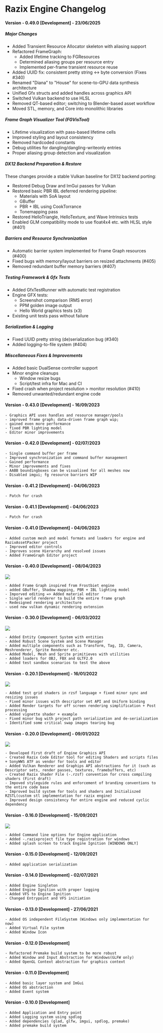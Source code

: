 # Razix Engine Changelog

#### Version - 0.49.0 [Development] - 23/06/2025

##### Major Changes
-   Added Transient Resource Allocator skeleton with aliasing support
-   Refactored FrameGraph:
    -   Added lifetime tracking to FGResources
    -   Determined aliasing groups per resource entry
    -   Implemented per-frame transient resource reuse
-   Added UUID fix: consistent pretty string ↔ byte conversion (Fixes #340)
-   Renamed "Diana" to "House" for scene-to-GPU data synthesis architecture
-   Unified Gfx structs and added handles across graphics API
-   Switched Vulkan backend to use HLSL
-   Removed QT-based editor; switching to Blender-based asset workflow
-   Moved STL, memory, and Core into monolithic libraries

##### Frame Graph Visualizer Tool (FGVisTool)
-   Lifetime visualization with pass-based lifetime cells
-   Improved styling and layout consistency
-   Removed hardcoded constants
-   Debug utilities for dangling/dangling-writeonly entries
-   Proper aliasing group detection and visualization

##### DX12 Backend Preparation & Restore
These changes provide a stable Vulkan baseline for DX12 backend porting:
-   Restored Debug Draw and ImGui passes for Vulkan
-   Restored basic PBR IBL deferred rendering pipeline:
    -   Materials with SoA layout
    -   GBuffer
    -   PBR + IBL using CookTorrance
    -   Tonemapping pass
-   Restored HelloTriangle, HelloTexture, and Wave Intrinsics tests
-   Enabled GLM compatibility mode to use float4x4 etc. with HLSL style (#401)

##### Barriers and Resource Synchronization
-   Automatic barrier system implemented for Frame Graph resources (#400)
-   Fixed bugs with memory/layout barriers on resized attachments (#405)
-   Removed redundant buffer memory barriers (#407)

##### Testing Framework & Gfx Tests
-   Added GfxTestRunner with automatic test registration
-   Engine GFX tests:
    -   Screenshot comparison (RMS error)
    -   PPM golden image output
    -   Hello World graphics tests (x3)
-   Existing unit tests pass without failure

##### Serialization & Logging
-   Fixed UUID pretty string (de)serialization bug (#340)
-   Added logging-to-file system (#404)

##### Miscellaneous Fixes & Improvements
-   Added basic DualSense controller support
-   Minor engine cleanups
    -   Window resize bugs
    -   Script/test infra for Mac and CI
-   Fixed crash when project resolution > monitor resolution (#410)
-   Removed unwanted/redundant engine code


#### Version - 0.43.0 [Development] - 16/09/2023
    - Graphics API uses handles and resource manager/pools
    - improved frame graph; data-driven frame graph wip;
    - gained even more performance
    - fixed PBR lighting model
    - Editor minor improvements

#### Version - 0.42.0 [Development] - 02/07/2023
    - Single command buffer per frame
    - Improved synchronization and command buffer management 
    - Gained performance
    - Minor improvements and fixes
    - AABB boundingboxes can be visualised for all meshes now
    - Disabled imgui; fg resource barriers WIP

#### Version - 0.41.2 [Development] - 04/06/2023    
    - Patch for crash
#### Version - 0.41.1 [Development] - 04/06/2023
    - Patch for crash

#### Version - 0.41.0 [Development] - 04/06/2023
    
    - Added custom mesh and model formats and loaders for engine and RazixAssetPacker project
    - Improved editor controls
    - Improves scene Hierarchy and resolved issues
    - Added FrameGraph Editor project

#### Version - 0.40.0 [Development] - 08/04/2023
![](./Branding/DemoImages/ReleaseNotes/Razix_Engine_PBR_Lighting_Demo_3.png)
    
    - Added Frame Graph inspired from Frostbiet engine
    - added GBuffer, Shadow mapping, PBR + IBL lighting model
    - Imporved editing => Added material editor
    - Single world renderer to build the entire frame graph
    - Redesigned rendering architecture
    - used new vulkan dynamic rendering extension

#### Version - 0.30.0 [Development] - 06/03/2022
![](../Branding/DemoImages/ReleaseNotes/RazixV0.3.0.Dev.SceneTest.png)

    - Added Entity Component System with entities
    - Added Robust Scene System and Scene Manager
    - Added multiple components such as Transform, Tag, ID, Camera, Meshrenderer, Sprite Renderer etc.
    - Added Model, Mesh and Sprite primitieves with utilities
    - Added loaders for OBJ, FBX and GLTF2.0
    - Added test sandbox scenarios to test the above


#### Version - 0.20.1 [Development] - 16/01/2022
![](../Branding/DemoImages/ReleaseNotes/RazixV0.2.0.Dev.GridTest.png)

    - Added test grid shaders in rzsf language + fixed minor sync and resizing issues
    - Fixed minor issues with descriptor set API and Uniform binding
    - Added Render targets for off screen rendering simplification + Post processing
    - Added vignette shader + example
    - Fixed minor bug with project path serialization and de-serialization
    - Identified some critical swap images tearing bug

#### Version - 0.20.0 [Development] - 09/01/2022
![](../Branding/DemoImages/ReleaseNotes/HelloTriangle.png)

    - Developed First draft of Engine Graphics API
    - Created Razix Code Editor tool for editing Shaders and scripts files + SonyWWS ATF as vendor for tools and editor
    - Added Vulkan Renderer and Graphips API abstractions for it (such as Descriptor sets, render passes, textures, framebuffers, etc)
    - Created Razix Shader File (-.rzsf) convention for cross compiling shaders (First draft)
    - Impoved styleguide rules and enforcement of branding conventions to the entire code base
    - Improved build system for tools and shaders and Initialiszed RZSTL(custom stl implementation for razix engine)
    - Improved design consistency for entire engine and reduced cyclic dependency

#### Version - 0.16.0 [Development] - 15/09/2021
![](../Branding/DemoImages/ReleaseNotes/splashdemo.png)

    - Added Command line options for Engine application
    - Added -.razixproject file type registration for windows
    - Added splash screen to track Engine Ignition [WINDOWS ONLY]

#### Version - 0.15.0 [Development] - 12/09/2021
    - Added application serialization

#### Version - 0.14.0 [Development] - 02/07/2021
    - Added Engine Singleton
    - Added Engine Ignition with proper logging
    - Added VFS to Engine Ignition
    - Changed Entrypoint and VFS initiation

#### Version - 0.13.0 [Development] - 27/06/2021
    - Added OS independent FileSystem (Windows only implementation for now)
    - Added Virtual File system
    - Added Window Icon

#### Version - 0.12.0 [Development]
    - Refactored Premake build system to be more robust
    - Added Window and Input Abstraction for Windows(GLFW only)
    - Added OpenGL Context abstraction for graphics context

#### Version - 0.11.0 [Development]
    - Added basic layer system and ImGui
    - Added OS abstraction
    - Added Event system

#### Version - 0.10.0 [Development]
    - Added Application and Entry point
    - Added Logging system using spdlog
    - Added dependencies (glad, glfw, imgui, spdlog, premake)
    - Added premake build system
